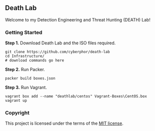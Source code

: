 ## Death Lab
Welcome to my Detection Engineering and Threat Hunting (DEATH) Lab!

### Getting Started
**Step 1.** Download Death Lab and the ISO files required. 
```
git clone https://github.com/cyberphor/death-lab
cd Infrastructure/
# download commands go here
```

**Step 2.** Run Packer.
```
packer build boxes.json
```

**Step 3.** Run Vagrant.
```
vagrant box add --name "deathlab/centos" Vagrant-Boxes\CentOS.box 
vagrant up
```

### Copyright
This project is licensed under the terms of the [MIT license](/LICENSE).
